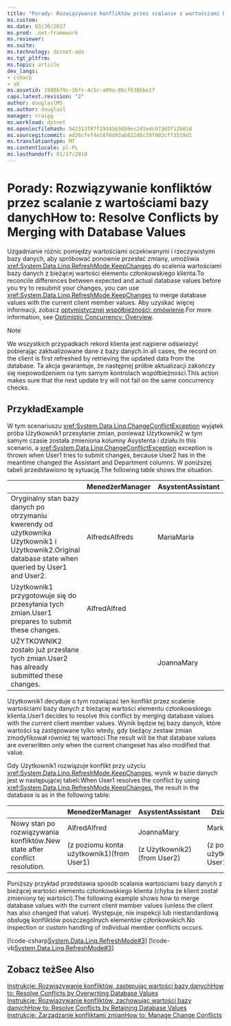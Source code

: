 ```yaml
---
title: "Porady: Rozwiązywanie konfliktów przez scalanie z wartościami bazy danych"
ms.custom: 
ms.date: 03/30/2017
ms.prod: .net-framework
ms.reviewer: 
ms.suite: 
ms.technology: dotnet-ado
ms.tgt_pltfrm: 
ms.topic: article
dev_langs:
- csharp
- vb
ms.assetid: 1988b79c-3bfc-4c5c-a08a-86cf638bbe17
caps.latest.revision: "2"
author: douglaslMS
ms.author: douglasl
manager: craigg
ms.workload: dotnet
ms.openlocfilehash: 942313f87f19345b3656ec241e4c673d3f12601d
ms.sourcegitcommit: ed26cfef4e18f6d93ab822d8c29f902cff3519d1
ms.translationtype: MT
ms.contentlocale: pl-PL
ms.lasthandoff: 01/17/2018
---
```

# <a name="how-to-resolve-conflicts-by-merging-with-database-values"></a><span data-ttu-id="652e0-102">Porady: Rozwiązywanie konfliktów przez scalanie z wartościami bazy danych</span><span class="sxs-lookup"><span data-stu-id="652e0-102">How to: Resolve Conflicts by Merging with Database Values</span></span>
<span data-ttu-id="652e0-103">Uzgadnianie różnic pomiędzy wartościami oczekiwanymi i rzeczywistymi bazy danych, aby spróbować ponownie przesłać zmiany, umożliwia <xref:System.Data.Linq.RefreshMode.KeepChanges> do scalenia wartościami bazy danych z bieżącej wartości elementu członkowskiego klienta.</span><span class="sxs-lookup"><span data-stu-id="652e0-103">To reconcile differences between expected and actual database values before you try to resubmit your changes, you can use <xref:System.Data.Linq.RefreshMode.KeepChanges> to merge database values with the current client member values.</span></span> <span data-ttu-id="652e0-104">Aby uzyskać więcej informacji, zobacz [optymistycznej współbieżności: omówienie](../../../../../../docs/framework/data/adonet/sql/linq/optimistic-concurrency-overview.md).</span><span class="sxs-lookup"><span data-stu-id="652e0-104">For more information, see [Optimistic Concurrency: Overview](../../../../../../docs/framework/data/adonet/sql/linq/optimistic-concurrency-overview.md).</span></span>  
  
> [!NOTE]
>  <span data-ttu-id="652e0-105">We wszystkich przypadkach rekord klienta jest najpierw odświeżyć pobierając zaktualizowane dane z bazy danych.</span><span class="sxs-lookup"><span data-stu-id="652e0-105">In all cases, the record on the client is first refreshed by retrieving the updated data from the database.</span></span> <span data-ttu-id="652e0-106">Ta akcja gwarantuje, że następnej próbie aktualizacji zakończy się niepowodzeniem na tym samym kontrolach współbieżności.</span><span class="sxs-lookup"><span data-stu-id="652e0-106">This action makes sure that the next update try will not fail on the same concurrency checks.</span></span>  
  
## <a name="example"></a><span data-ttu-id="652e0-107">Przykład</span><span class="sxs-lookup"><span data-stu-id="652e0-107">Example</span></span>  
 <span data-ttu-id="652e0-108">W tym scenariuszu <xref:System.Data.Linq.ChangeConflictException> wyjątek próba Użytkownik1 przesyłanie zmian, ponieważ Użytkownik2 w tym samym czasie została zmieniona kolumny Asystenta i działu.</span><span class="sxs-lookup"><span data-stu-id="652e0-108">In this scenario, a <xref:System.Data.Linq.ChangeConflictException> exception is thrown when User1 tries to submit changes, because User2 has in the meantime changed the Assistant and Department columns.</span></span> <span data-ttu-id="652e0-109">W poniższej tabeli przedstawiono tę sytuację.</span><span class="sxs-lookup"><span data-stu-id="652e0-109">The following table shows the situation.</span></span>  
  
||<span data-ttu-id="652e0-110">Menedżer</span><span class="sxs-lookup"><span data-stu-id="652e0-110">Manager</span></span>|<span data-ttu-id="652e0-111">Asystent</span><span class="sxs-lookup"><span data-stu-id="652e0-111">Assistant</span></span>|<span data-ttu-id="652e0-112">Dział</span><span class="sxs-lookup"><span data-stu-id="652e0-112">Department</span></span>|  
|------|-------------|---------------|----------------|  
|<span data-ttu-id="652e0-113">Oryginalny stan bazy danych po otrzymaniu kwerendy od użytkownika Użytkownik1 i Użytkownik2.</span><span class="sxs-lookup"><span data-stu-id="652e0-113">Original database state when queried by User1 and User2.</span></span>|<span data-ttu-id="652e0-114">Alfreds</span><span class="sxs-lookup"><span data-stu-id="652e0-114">Alfreds</span></span>|<span data-ttu-id="652e0-115">Maria</span><span class="sxs-lookup"><span data-stu-id="652e0-115">Maria</span></span>|<span data-ttu-id="652e0-116">Sprzedaży</span><span class="sxs-lookup"><span data-stu-id="652e0-116">Sales</span></span>|  
|<span data-ttu-id="652e0-117">Użytkownik1 przygotowuje się do przesyłania tych zmian.</span><span class="sxs-lookup"><span data-stu-id="652e0-117">User1 prepares to submit these changes.</span></span>|<span data-ttu-id="652e0-118">Alfred</span><span class="sxs-lookup"><span data-stu-id="652e0-118">Alfred</span></span>||<span data-ttu-id="652e0-119">Marketing</span><span class="sxs-lookup"><span data-stu-id="652e0-119">Marketing</span></span>|  
|<span data-ttu-id="652e0-120">UŻYTKOWNIK2 zostało już przesłane tych zmian.</span><span class="sxs-lookup"><span data-stu-id="652e0-120">User2 has already submitted these changes.</span></span>||<span data-ttu-id="652e0-121">Joanna</span><span class="sxs-lookup"><span data-stu-id="652e0-121">Mary</span></span>|<span data-ttu-id="652e0-122">Usługa</span><span class="sxs-lookup"><span data-stu-id="652e0-122">Service</span></span>|  
  
 <span data-ttu-id="652e0-123">Użytkownik1 decyduje o tym rozwiązać ten konflikt przez scalenie wartościami bazy danych z bieżącej wartości elementu członkowskiego klienta.</span><span class="sxs-lookup"><span data-stu-id="652e0-123">User1 decides to resolve this conflict by merging database values with the current client member values.</span></span> <span data-ttu-id="652e0-124">Wynik będzie tej bazy danych, które wartości są zastępowane tylko wtedy, gdy bieżący zestaw zmian zmodyfikował również tej wartości.</span><span class="sxs-lookup"><span data-stu-id="652e0-124">The result will be that database values are overwritten only when the current changeset has also modified that value.</span></span>  
  
 <span data-ttu-id="652e0-125">Gdy Użytkownik1 rozwiązuje konflikt przy użyciu <xref:System.Data.Linq.RefreshMode.KeepChanges>, wynik w bazie danych jest w następującej tabeli:</span><span class="sxs-lookup"><span data-stu-id="652e0-125">When User1 resolves the conflict by using <xref:System.Data.Linq.RefreshMode.KeepChanges>, the result in the database is as in the following table:</span></span>  
  
||<span data-ttu-id="652e0-126">Menedżer</span><span class="sxs-lookup"><span data-stu-id="652e0-126">Manager</span></span>|<span data-ttu-id="652e0-127">Asystent</span><span class="sxs-lookup"><span data-stu-id="652e0-127">Assistant</span></span>|<span data-ttu-id="652e0-128">Dział</span><span class="sxs-lookup"><span data-stu-id="652e0-128">Department</span></span>|  
|------|-------------|---------------|----------------|  
|<span data-ttu-id="652e0-129">Nowy stan po rozwiązywania konfliktów.</span><span class="sxs-lookup"><span data-stu-id="652e0-129">New state after conflict resolution.</span></span>|<span data-ttu-id="652e0-130">Alfred</span><span class="sxs-lookup"><span data-stu-id="652e0-130">Alfred</span></span><br /><br /> <span data-ttu-id="652e0-131">(z poziomu konta użytkownik1)</span><span class="sxs-lookup"><span data-stu-id="652e0-131">(from User1)</span></span>|<span data-ttu-id="652e0-132">Joanna</span><span class="sxs-lookup"><span data-stu-id="652e0-132">Mary</span></span><br /><br /> <span data-ttu-id="652e0-133">(z Użytkownik2)</span><span class="sxs-lookup"><span data-stu-id="652e0-133">(from User2)</span></span>|<span data-ttu-id="652e0-134">Marketing</span><span class="sxs-lookup"><span data-stu-id="652e0-134">Marketing</span></span><br /><br /> <span data-ttu-id="652e0-135">(z poziomu konta użytkownik1)</span><span class="sxs-lookup"><span data-stu-id="652e0-135">(from User1)</span></span>|  
  
 <span data-ttu-id="652e0-136">Poniższy przykład przedstawia sposób scalania wartościami bazy danych z bieżącej wartości elementu członkowskiego klienta (chyba że klient został zmieniony tej wartości).</span><span class="sxs-lookup"><span data-stu-id="652e0-136">The following example shows how to merge database values with the current client member values (unless the client has also changed that value).</span></span> <span data-ttu-id="652e0-137">Występuje, nie inspekcji lub niestandardową obsługę konfliktów poszczególnych elementów członkowskich.</span><span class="sxs-lookup"><span data-stu-id="652e0-137">No inspection or custom handling of individual member conflicts occurs.</span></span>  
  
 [!code-csharp[System.Data.Linq.RefreshMode#3](../../../../../../samples/snippets/csharp/VS_Snippets_Data/system.data.linq.refreshmode/cs/program.cs#3)]
 [!code-vb[System.Data.Linq.RefreshMode#3](../../../../../../samples/snippets/visualbasic/VS_Snippets_Data/system.data.linq.refreshmode/vb/module1.vb#3)]  
  
## <a name="see-also"></a><span data-ttu-id="652e0-138">Zobacz też</span><span class="sxs-lookup"><span data-stu-id="652e0-138">See Also</span></span>  
 [<span data-ttu-id="652e0-139">Instrukcje: Rozwiązywanie konfliktów, zastępując wartości bazy danych</span><span class="sxs-lookup"><span data-stu-id="652e0-139">How to: Resolve Conflicts by Overwriting Database Values</span></span>](../../../../../../docs/framework/data/adonet/sql/linq/how-to-resolve-conflicts-by-overwriting-database-values.md)  
 [<span data-ttu-id="652e0-140">Instrukcje: Rozwiązywanie konfliktów, zachowując wartości bazy danych</span><span class="sxs-lookup"><span data-stu-id="652e0-140">How to: Resolve Conflicts by Retaining Database Values</span></span>](../../../../../../docs/framework/data/adonet/sql/linq/how-to-resolve-conflicts-by-retaining-database-values.md)  
 [<span data-ttu-id="652e0-141">Instrukcje: Zarządzanie konfliktami zmian</span><span class="sxs-lookup"><span data-stu-id="652e0-141">How to: Manage Change Conflicts</span></span>](../../../../../../docs/framework/data/adonet/sql/linq/how-to-manage-change-conflicts.md)
